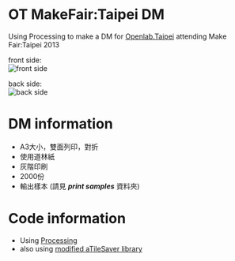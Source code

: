 OT MakeFair:Taipei DM
====================

Using Processing to make a DM for [Openlab.Taipei](http://www.openlabtaipei.org/) attending Make Fair:Taipei 2013

front side:<br/>
![front side](https://raw.github.com/shengpo/OT_MakeFairTaipei_DM/master/print_samples/front_8946x6324.png)

back side:<br/>
![back side](https://raw.github.com/shengpo/OT_MakeFairTaipei_DM/master/print_samples/back_8946x6324.png)

DM information
==============
- A3大小，雙面列印，對折
- 使用道林紙
- 灰階印刷
- 2000份
- 輸出樣本 (請見 ***print samples*** 資料夾)

Code information
================
- Using [Processing](http://processing.org)
- also using [modified aTileSaver library](https://github.com/shengpo/processing_snips/tree/master/aTileSaverSimpleTest)

